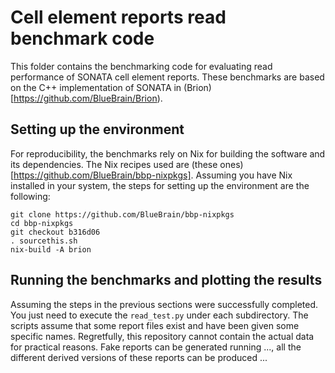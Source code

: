 # Cell element reports read benchmark code

This folder contains the benchmarking code for evaluating read performance
of SONATA cell element reports. These benchmarks are based on the C++
implementation of SONATA in (Brion)[https://github.com/BlueBrain/Brion).

## Setting up the environment

For reproducibility, the benchmarks rely on Nix for building the software
and its dependencies. The Nix recipes used are
(these ones)[https://github.com/BlueBrain/bbp-nixpkgs]. Assuming you have Nix
installed in your system, the steps for setting up the environment are the
following:

    git clone https://github.com/BlueBrain/bbp-nixpkgs
    cd bbp-nixpkgs
    git checkout b316d06
    . sourcethis.sh
    nix-build -A brion

## Running the benchmarks and plotting the results

Assuming the steps in the previous sections were successfully completed. You
just need to execute the `read_test.py` under each subdirectory. The scripts
assume that some report files exist and have been given some specific names.
Regretfully, this repository cannot contain the actual data for practical
reasons. Fake reports can be generated running ..., all the different
derived versions of these reports can be produced ...
